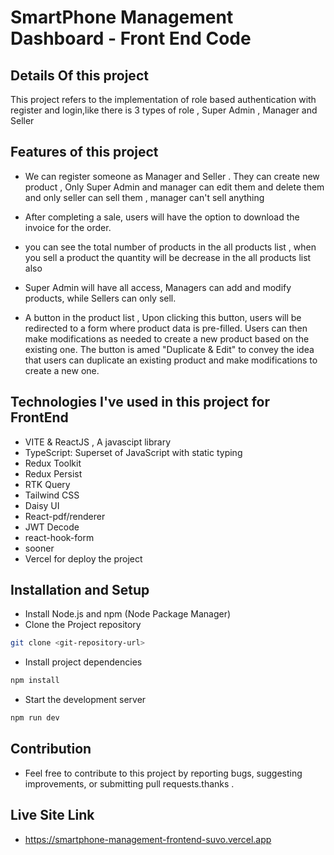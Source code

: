 # SmartPhone Management Dashboard - Front End Code

## Details Of this project

This project refers to the implementation of role based authentication with register and login,like there is 3 types of role , Super Admin , Manager and Seller

## Features of this project

- We can register someone as Manager and Seller . They can create new product , Only Super Admin and manager can edit them and delete them and only seller can sell them , manager can't sell anything

- After completing a sale, users will have the option to download the invoice for the order.

- you can see the total number of products in the all products list , when you sell a product the quantity will be decrease in the all products list also

- Super Admin will have all access, Managers can add and modify products, while Sellers can only sell.

- A button in the product list , Upon clicking this button, users will be redirected to a form where product data is pre-filled. Users can then make modifications as needed to create a new product based on the existing one. The button is amed "Duplicate & Edit" to convey the idea that users can duplicate an existing product and make modifications to create a new one.

## Technologies I've used in this project for FrontEnd

- VITE & ReactJS , A javascipt library
- TypeScript: Superset of JavaScript with static typing
- Redux Toolkit
- Redux Persist
- RTK Query
- Tailwind CSS
- Daisy UI
- React-pdf/renderer
- JWT Decode
- react-hook-form
- sooner
- Vercel for deploy the project

## Installation and Setup

- Install Node.js and npm (Node Package Manager)
- Clone the Project repository

```bash for windows / zsh for mac
git clone <git-repository-url>
```

- Install project dependencies

```bash for windows / zsh for mac
npm install
```

- Start the development server

```bash for windows / zsh for mac
npm run dev
```

## Contribution

- Feel free to contribute to this project by reporting bugs, suggesting improvements, or submitting pull requests.thanks .

## Live Site Link

- https://smartphone-management-frontend-suvo.vercel.app

